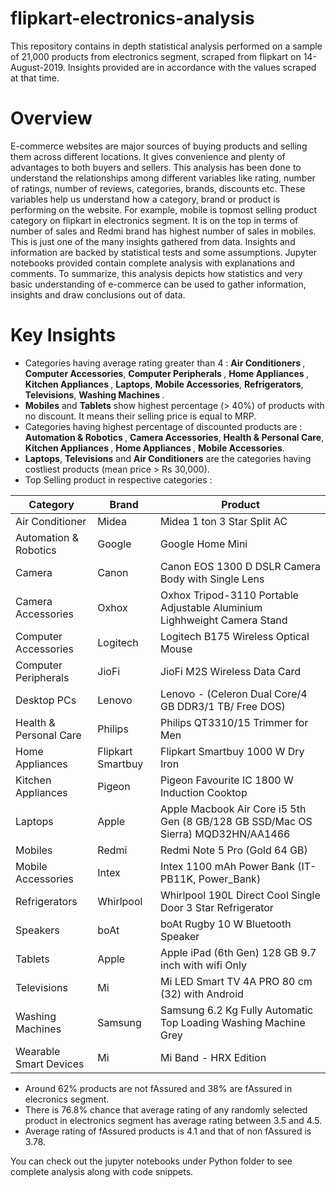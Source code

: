 # flipkart-electronics-analysis
This repository contains in depth statistical analysis performed on a sample of 21,000 products from electronics segment, scraped from flipkart on 14-August-2019. Insights provided are in accordance with the values scraped at that time.

# Overview
E-commerce websites are major sources of buying products and selling them across different locations. It gives convenience and plenty of advantages to both buyers and sellers. This analysis has been done to understand the relationships among different variables like rating, number of ratings, number of reviews, categories, brands, discounts etc. These variables help us understand how a category, brand or product is performing on the website. For example, mobile is topmost selling product category on flipkart in electronics segment. It is on the top in terms of number of sales and Redmi brand has highest number of sales in mobiles. This is just one of the many insights gathered from data. Insights and information are backed by statistical tests and some assumptions. Jupyter notebooks provided contain complete analysis with explanations and comments. To summarize, this analysis depicts how statistics and very basic understanding of e-commerce can be used to gather information, insights and draw conclusions out of data.    

# Key Insights
- Categories having average rating greater than 4 : <b>Air Conditioners </b>, <b>Computer Accessories</b>, <b>Computer Peripherals </b>, <b>Home Appliances </b>, <b> Kitchen Appliances </b>, <b>Laptops</b>, <b>Mobile Accessories</b>, <b>Refrigerators</b>, <b>Televisions</b>, <b>Washing Machines </b>.
- <b>Mobiles</b> and <b>Tablets</b> show highest percentage (> 40%) of products with no discount. It means their selling price is equal to MRP.
- Categories having highest percentage of discounted products are : <b> Automation & Robotics </b>, <b>Camera Accessories</b>, <b>Health & Personal Care</b>, <b>Kitchen Appliances </b>, <b> Home Appliances </b>, <b>Mobile Accessories</b>.
- <b>Laptops</b>, <b>Televisions</b> and <b>Air Conditioners</b> are the categories having costliest products (mean price > Rs 30,000).
- Top Selling product in respective categories :

|Category 			  |Brand 					  |Product
|---------------------|---------------------------|------------------------------------|
|Air Conditioner | Midea | Midea 1 ton 3 Star Split AC
|Automation & Robotics |Google |Google Home Mini
|Camera | Canon | Canon EOS 1300 D DSLR Camera Body with Single Lens
|Camera Accessories | Oxhox | Oxhox Tripod-3110 Portable Adjustable Aluminium Lighhweight Camera Stand
|Computer Accessories | Logitech | Logitech B175 Wireless Optical Mouse
|Computer Peripherals | JioFi | JioFi M2S Wireless Data Card
|Desktop PCs | Lenovo | Lenovo - (Celeron Dual Core/4 GB DDR3/1 TB/ Free DOS)
|Health & Personal Care | Philips | Philips QT3310/15 Trimmer for Men
|Home Appliances | Flipkart Smartbuy | Flipkart Smartbuy 1000 W Dry Iron
|Kitchen Appliances | Pigeon | Pigeon Favourite IC 1800 W Induction Cooktop
|Laptops | Apple | Apple Macbook Air Core i5 5th Gen (8 GB/128 GB SSD/Mac OS Sierra) MQD32HN/AA1466
|Mobiles | Redmi | Redmi Note 5 Pro (Gold 64 GB)
|Mobile Accessories | Intex | Intex 1100 mAh Power Bank (IT-PB11K, Power_Bank)
|Refrigerators | Whirlpool | Whirlpool 190L Direct Cool Single Door 3 Star Refrigerator
|Speakers | boAt | boAt Rugby 10 W Bluetooth Speaker
|Tablets | Apple | Apple iPad (6th Gen) 128 GB 9.7 inch with wifi Only
|Televisions | Mi | Mi LED Smart TV 4A PRO 80 cm (32) with Android
|Washing Machines | Samsung | Samsung 6.2 Kg Fully Automatic Top Loading Washing Machine Grey
|Wearable Smart Devices | Mi | Mi Band - HRX Edition
- Around 62% products are not fAssured and 38% are fAssured in elecronics segment.
- There is 76.8% chance that average rating of any randomly selected product in electronics segment has average rating between 3.5 and 4.5.
- Average rating of fAssured products is 4.1 and that of non fAssured is 3.78.

You can check out the jupyter notebooks under Python folder to see complete analysis along with code snippets.   
